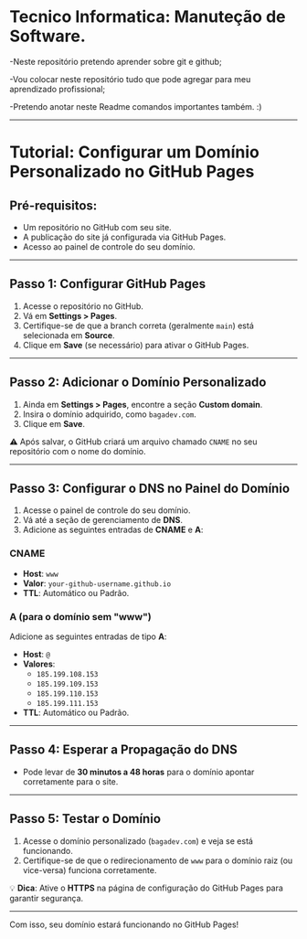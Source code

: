 # Tecnico Informatica: Manuteção de Software.

-Neste repositório pretendo aprender sobre git e github;

-Vou colocar neste repositório tudo que pode agregar para meu aprendizado profissional;

-Pretendo anotar neste Readme comandos importantes também.
:)

<hr>

# Tutorial: Configurar um Domínio Personalizado no GitHub Pages

## Pré-requisitos:
- Um repositório no GitHub com seu site.
- A publicação do site já configurada via GitHub Pages.
- Acesso ao painel de controle do seu domínio.

---

## Passo 1: Configurar GitHub Pages
1. Acesse o repositório no GitHub.
2. Vá em **Settings > Pages**.
3. Certifique-se de que a branch correta (geralmente `main`) está selecionada em **Source**.
4. Clique em **Save** (se necessário) para ativar o GitHub Pages.

---

## Passo 2: Adicionar o Domínio Personalizado
1. Ainda em **Settings > Pages**, encontre a seção **Custom domain**.
2. Insira o domínio adquirido, como `bagadev.com`.
3. Clique em **Save**.

⚠️ Após salvar, o GitHub criará um arquivo chamado `CNAME` no seu repositório com o nome do domínio.

---

## Passo 3: Configurar o DNS no Painel do Domínio
1. Acesse o painel de controle do seu domínio.
2. Vá até a seção de gerenciamento de **DNS**.
3. Adicione as seguintes entradas de **CNAME** e **A**:

### CNAME
- **Host**: `www`  
- **Valor**: `your-github-username.github.io`  
- **TTL**: Automático ou Padrão.

### A (para o domínio sem "www")
Adicione as seguintes entradas de tipo **A**:
- **Host**: `@`  
- **Valores**:
  - `185.199.108.153`
  - `185.199.109.153`
  - `185.199.110.153`
  - `185.199.111.153`  
- **TTL**: Automático ou Padrão.

---

## Passo 4: Esperar a Propagação do DNS
- Pode levar de **30 minutos a 48 horas** para o domínio apontar corretamente para o site.

---

## Passo 5: Testar o Domínio
1. Acesse o domínio personalizado (`bagadev.com`) e veja se está funcionando.
2. Certifique-se de que o redirecionamento de `www` para o domínio raiz (ou vice-versa) funciona corretamente.

💡 **Dica**: Ative o **HTTPS** na página de configuração do GitHub Pages para garantir segurança.

---

Com isso, seu domínio estará funcionando no GitHub Pages!

